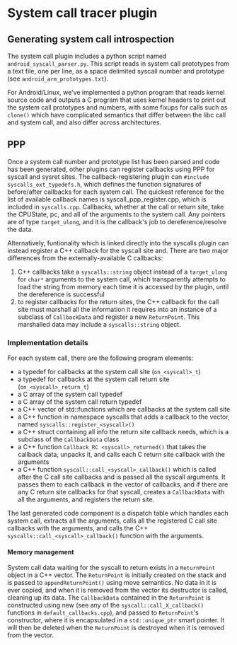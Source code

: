 System call tracer plugin
====
Generating system call introspection
----
The system call plugin includes a python script named `android_syscall_parser.py`.
This script reads in system call prototypes from a text file, one per line, as a space delimited syscall number and prototype
(see `android_arm_prototypes.txt`).

For Android/Linux, we've implemented a python program that reads kernel source code and outputs a C program that uses kernel
headers to print out the system call prototypes and numbers, with some fixups for calls such as `clone()` which have complicated
semantics that differ between the libc call and system call, and also differ across architectures.

PPP
----
Once a system call number and prototype list has been parsed and code has been generated, other plugins can
register callbacks using PPP for syscall and sysret sites.
The callback-registering plugin can `#include syscalls_ext_typedefs.h`, which defines the function signatures of before/after callbacks
for each system call.
The quickest reference for the list of available callback names is syscall_ppp_register.cpp, which is
included in `syscalls.cpp`.
Callbacks, whether at the call or return site,
take the CPUState, pc, and all of the arguments to the system call.
Any pointers are of type `target_ulong`, and it is the callback's job to dereference/resolve the data.

Alternatively, funtionality which is linked directly into the syscalls plugin can instead register a C++ callback for the
syscall site and. There are two major differences from the externally-available C callbacks:
1. C++ callbacks take a `syscalls::string` object instead of a `target_ulong` for `char*` arguments to the system call, which transparently attempts to load the string from memory each time it is accessed by the plugin, until the dereference is successful
2. to register callbacks for the return sites, the C++ callback for the call site must marshall all the information it requires into an instance of a subclass of `CallbackData` and register a new `ReturnPoint`. This marshalled data may include a `syscalls::string` object.

### Implementation details

For each system call, there are the following program elements:

- a typedef for callbacks at the system call site (`on_<syscall>_t`)
- a typedef for callbacks at the system call return site (`on_<syscall>_return_t`)
- a C array of the system call typedef
- a C array of the system call return typedef
- a C++ vector of std::functions which are callbacks at the system call site
- a C++ function in namespace syscalls that adds a callback to the vector, named `syscalls::register_<syscall>()`
- a C++ struct containing all info the return site callback needs, which is a subclass of the `CallbackData` class
- a C++ function `Callback_RC <syscall>_returned()` that takes the callback data, unpacks it, and calls each C return site callback with the arguments
- a C++ function `syscall::call_<syscall>_callback()` which is called after the C call site callbacks and is passed all the syscall arguments. It passes them to each callback in the vector of callbacks, and if there are any C return site callbacks for that syscall, creates a `CallbackData` with all the arguments, and registers the return site.

The last generated code component is a dispatch table which handles each system call, extracts all the arguments,
calls all the registered C call site callbacks with the arguments, and calls the C++ `syscalls::call_<syscall>_callback()`
function with the arguments.

#### Memory management

System call data waiting for the syscall to return exists in a `ReturnPoint` object in a C++ vector.
The `ReturnPoint` is initially created on the stack and is passed to `appendReturnPoint()` using move semantics.
No data in it is ever copied, and when it is removed from the vector its destructor is called, cleaning up its data.
The `CallbackData` contained in the `ReturnPoint` is constructed using new (see any of the `syscall::call_X_callback()` functions
in `default_callbacks.cpp`), and passed to `ReturnPoint`'s constructor, where it is encapsulated in a `std::unique_ptr`
smart pointer. It will then be deleted when the `ReturnPoint` is destroyed when it is removed from the vector.
